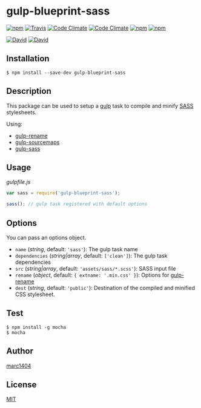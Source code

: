 # gulp-blueprint-sass
[![npm](https://img.shields.io/npm/v/gulp-blueprint-sass.svg?style=flat-square)](https://www.npmjs.com/package/gulp-blueprint-sass)
[![Travis](https://img.shields.io/travis/marc1404/gulp-blueprint-sass.svg?style=flat-square)](https://travis-ci.org/marc1404/gulp-blueprint-sass)
[![Code Climate](https://img.shields.io/codeclimate/github/marc1404/gulp-blueprint-sass.svg?style=flat-square)](https://codeclimate.com/github/marc1404/gulp-blueprint-sass)
[![Code Climate](https://img.shields.io/codeclimate/coverage/github/marc1404/gulp-blueprint-sass.svg?style=flat-square)](https://codeclimate.com/github/marc1404/gulp-blueprint-sass/coverage)
[![npm](https://img.shields.io/npm/l/gulp-blueprint-sass.svg?style=flat-square)](https://github.com/marc1404/gulp-blueprint-sass/blob/master/LICENSE)
[![npm](https://img.shields.io/npm/dm/gulp-blueprint-sass.svg?style=flat-square)](https://www.npmjs.com/package/gulp-blueprint-sass)

[![David](https://img.shields.io/david/marc1404/gulp-blueprint-sass.svg?style=flat-square)](https://github.com/marc1404/gulp-blueprint-sass/blob/master/package.json)
[![David](https://img.shields.io/david/dev/marc1404/gulp-blueprint-sass.svg?style=flat-square)](https://github.com/marc1404/gulp-blueprint-sass/blob/master/package.json)

## Installation
```
$ npm install --save-dev gulp-blueprint-sass
```
  
## Description
This package can be used to setup a [gulp](https://www.npmjs.com/package/gulp) task to compile and minify [SASS](http://sass-lang.com/) stylesheets.

Using:
- [gulp-rename](https://www.npmjs.com/package/gulp-rename)
- [gulp-sourcemaps](https://www.npmjs.com/package/gulp-sourcemaps)
- [gulp-sass](https://www.npmjs.com/package/gulp-sass)

## Usage
*gulpfile.js*
```javascript
var sass = require('gulp-blueprint-sass');

sass(); // gulp task registered with default options
```
  
## Options
You can pass an options object.
- ```name``` (*string*, default: ```'sass'```): The gulp task name
- ```dependencies``` (*string|array*, default: ```['clean']```): The gulp task dependencies
- ```src``` (*string|array*, default: ```'assets/sass/*.scss'```): SASS input file
- ```rename``` (*object*, default: ```{ extname: '.min.css' }```): Options for [gulp-rename](https://www.npmjs.com/package/gulp-rename)
- ```dest``` (*string*, default: ```'public'```): Destination of the compiled and minified CSS stylesheet.

## Test
```
$ npm install -g mocha  
$ mocha
```

## Author
[marc1404](https://github.com/marc1404)

## License
[MIT](https://github.com/marc1404/gulp-blueprint-sass/blob/master/LICENSE)